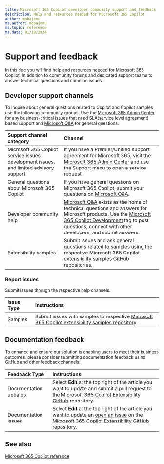 ```yaml
---
title: Microsoft 365 Copilot developer community support and feedback
description: Help and resources needed for Microsoft 365 Copilot
author: mobajemu
ms.author: mobajemu
ms.topic: reference
ms.date: 01/18/2024
---
```


# Support and feedback

In this doc you will find help and resources needed for Microsoft 365 Copilot. In addition to community forums and dedicated support teams to answer technical questions and common issues.

## Developer support channels

To inquire about general questions related to Copilot and Copilot samples use the following community groups. Use the [Microsoft 365 Admin Center](https://admin.microsoft.com/Adminportal/Home#/homepage) for any business-critical issues that need SLA(service level agreement) based support and [Microsoft Q&A](/answers/tags/466/copilot-m365-development) for general questions.

| **Support channel category** | **Channel** |
|:------------|:------------|
| Microsoft 365 Copilot service issues, development issues, and limited advisory support. | If you have a Premier/Unified support agreement for Microsoft 365, visit the [Microsoft 365 Admin Center](https://admin.microsoft.com/Adminportal/Home#/homepage) and use the Support menu to open a service request. |
| General questions about Microsoft 365 Copilot | If you have general questions on Microsoft 365 Copilot, submit your questions on [Microsoft Q&A](/answers/tags/466/copilot-m365-development). |
| Developer community help | [Microsoft Q&A](/answers/) exists as the home of technical questions and answers for Microsoft products. Use the [Microsoft 365 Copilot Development](/answers/tags/466/copilot-m365-development.html) tag to post questions, connect with other developers, and submit answers. |
| Extensibility samples | Submit issues and ask general questions related to samples using the respective Microsoft 365 Copilot [extensibility samples](samples.md) GitHub repositories. |

### Report issues

Submit issues through the respective help channels.

| **Issue Type** | **Instructions** |
|:------------|:------------|
| Samples | Submit issues with samples to respective [Microsoft 365 Copilot extensibility samples repository](https://github.com/OfficeDev/Copilot-for-M365-Plugins-Samples). |

## Documentation feedback

To enhance and ensure our solution is enabling users to meet their business outcomes, please consider submitting documentation feedback using GitHub and other feedback channels.

| **Feedback Type** | **Instructions** |
|:------------|:------------|
| Documentation updates | Select **Edit** at the top right of the article you want to update and submit a pull request to the [Microsoft 365 Copilot Extensibility GitHub](https://github.com/MicrosoftDocs/m365copilot-docs/blob/main/docs/index.md) repository. |
| Documentation issues | Select **Edit** at the top right of the article you want to update an [open an issue](https://github.com/MicrosoftDocs/m365copilot-docs/issues) on the [Microsoft 365 Copilot Extensibility GitHub](https://github.com/MicrosoftDocs/m365copilot-docs/blob/main/docs/index.md) repository. |

## See also

[Microsoft 365 Copilot reference](/microsoft-365-copilot/microsoft-365-copilot-overview)
